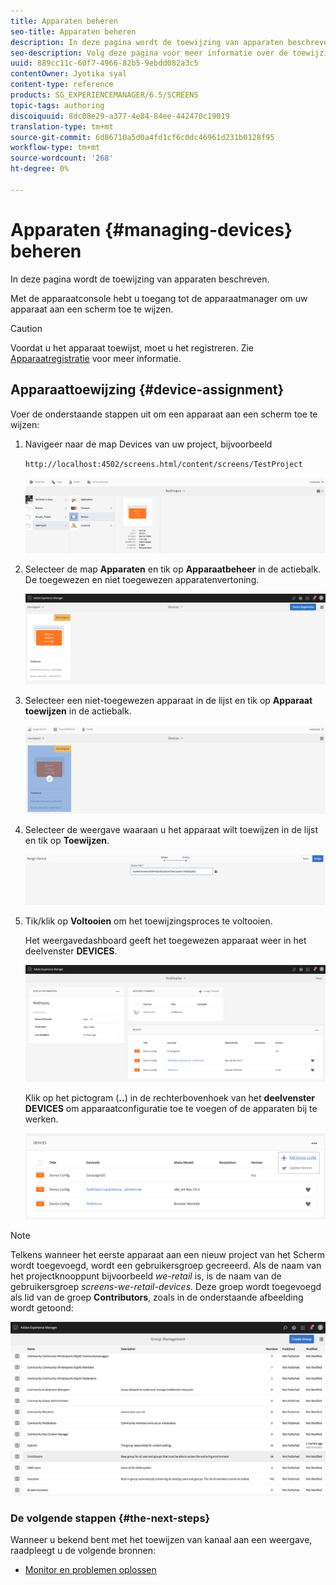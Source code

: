 ```yaml
---
title: Apparaten beheren
seo-title: Apparaten beheren
description: In deze pagina wordt de toewijzing van apparaten beschreven.
seo-description: Volg deze pagina voor meer informatie over de toewijzing van apparaten. Met de apparaatconsole hebt u toegang tot de apparaatmanager om uw apparaat aan een scherm toe te wijzen.
uuid: 889cc11c-60f7-4966-82b5-9ebdd082a3c5
contentOwner: Jyotika syal
content-type: reference
products: SG_EXPERIENCEMANAGER/6.5/SCREENS
topic-tags: authoring
discoiquuid: 8dc08e29-a377-4e84-84ee-442470c19019
translation-type: tm+mt
source-git-commit: 6d86710a5d0a4fd1cf6c0dc46961d231b0128f95
workflow-type: tm+mt
source-wordcount: '268'
ht-degree: 0%

---
```



# Apparaten {#managing-devices} beheren

In deze pagina wordt de toewijzing van apparaten beschreven.

Met de apparaatconsole hebt u toegang tot de apparaatmanager om uw apparaat aan een scherm toe te wijzen.

>[!CAUTION]
>
>Voordat u het apparaat toewijst, moet u het registreren. Zie [Apparaatregistratie](device-registration.md) voor meer informatie.

## Apparaattoewijzing {#device-assignment}

Voer de onderstaande stappen uit om een apparaat aan een scherm toe te wijzen:

1. Navigeer naar de map Devices van uw project, bijvoorbeeld

   `http://localhost:4502/screens.html/content/screens/TestProject`

   ![chlimage_1-32](assets/chlimage_1-32.png)

1. Selecteer de map **Apparaten** en tik op **Apparaatbeheer** in de actiebalk. De toegewezen en niet toegewezen apparatenvertoning.

   ![chlimage_1-33](assets/chlimage_1-33.png)

1. Selecteer een niet-toegewezen apparaat in de lijst en tik op **Apparaat toewijzen** in de actiebalk.

   ![chlimage_1-34](assets/chlimage_1-34.png)

1. Selecteer de weergave waaraan u het apparaat wilt toewijzen in de lijst en tik op **Toewijzen**.

   ![chlimage_1-35](assets/chlimage_1-35.png)

1. Tik/klik op **Voltooien** om het toewijzingsproces te voltooien.


   Het weergavedashboard geeft het toegewezen apparaat weer in het deelvenster **DEVICES**.

   ![chlimage_1-37](assets/chlimage_1-37.png)

   Klik op het pictogram (**..**) in de rechterbovenhoek van het **deelvenster DEVICES** om apparaatconfiguratie toe te voegen of de apparaten bij te werken.

   ![chlimage_1-38](assets/chlimage_1-38.png)

>[!NOTE]
>
>Telkens wanneer het eerste apparaat aan een nieuw project van het Scherm wordt toegevoegd, wordt een gebruikersgroep gecreeerd.
>Als de naam van het projectknooppunt bijvoorbeeld *we-retail* is, is de naam van de gebruikersgroep *screens-we-retail-devices*.
>Deze groep wordt toegevoegd als lid van de groep **Contributors**, zoals in de onderstaande afbeelding wordt getoond:

![chlimage_1-39](assets/chlimage_1-39.png)

### De volgende stappen {#the-next-steps}

Wanneer u bekend bent met het toewijzen van kanaal aan een weergave, raadpleegt u de volgende bronnen:

* [Monitor en problemen oplossen](monitoring-screens.md)

